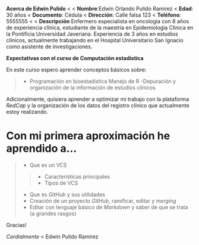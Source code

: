 **Acerca de Edwin Pulido**
<
< **Nombre**:Edwin Orlando Pulido Ramirez
< **Edad**: 30 años
< **Documento**: Cédula 
< **Dirección**: Calle falsa 123
< **Teléfono**: 5555555
<
< **Descripción**
Enfermero especialista en oncología con 8 años de experiencia clìnica,  estudiante de la maestría en Epidemiologìa Clìnica en la Pontificia Universidad Javeriana.   Experiencia de 3 años en estudios clínicos, actualmente trabajando en el Hospital  Universitario San Ignacio como asistente de investigaciones.
>
**Expectativas con el curso de  Computación estadística**
>
En este curso espero aprender conceptos básicos sobre: 
>- Programación en bioestadística
> Manejo de R
>-Depuración y organización  de la información de estudios clínicos 
>
Adicionalmente, quisiera aprender a optimizar mi trabajo con la plataforma *RedCap* y la organización de los datos del registro clínico que actualmente estoy realizando. 
>
# Con mi primera aproximación  he aprendido a...
>
> - Que es un VCS
>> - Características principales
>> - Tipos de VCS
> - Que es *GitHub* y sus utilidades
> - Creación de un proyecto *GitHub*, ramificar, editar y *merging*
> - Editar con lenguaje  básico de *Markdown* y saber de que se trata (a grandes rasgos)
>
Gracias!
>
*Cordialmente*
<  Edwin Pulido Ramirez

